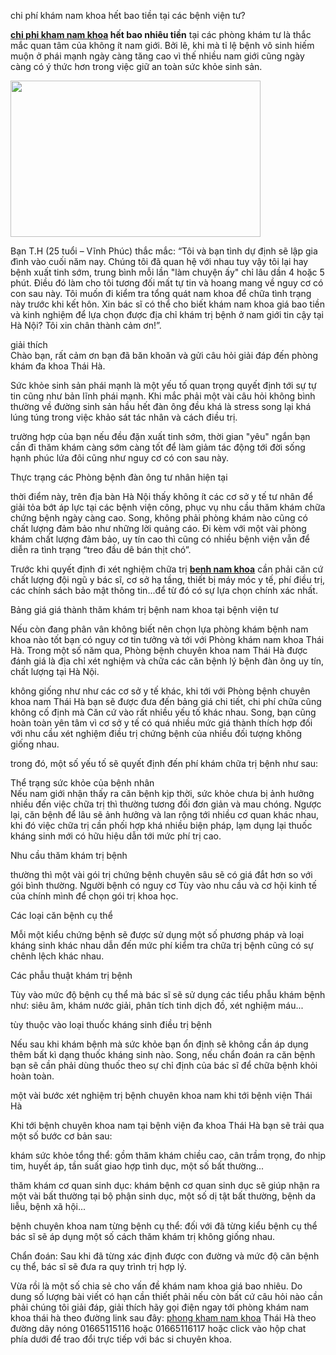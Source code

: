 <p dir="ltr">chi phí khám nam khoa hết bao tiền tại các bệnh viện tư?</p>

<p><strong><a href="http://benhxahoi.xyz/chi-phi-kham-nam-khoa-het-bao-nhieu-tien-102105.html">chi phi kham nam khoa</a> hết bao nhiêu tiền</strong> tại các phòng khám tư là thắc mắc quan tâm của không ít nam giới. Bởi lẽ, khi mà tỉ lệ bệnh vô sinh hiếm muộn ở phái mạnh ngày càng tăng cao vì thế nhiều nam giới cũng ngày càng có ý thức hơn trong việc giữ an toàn sức khỏe sinh sản.</p>

<p><img alt="" src="http://benhxahoi.xyz/media/images/chi-phi-kham-nam-khoa-het-bao-nhieu-tien.jpg" style="height:250px; width:400px" /></p>

<p>Bạn T.H (25 tuổi &ndash; Vĩnh Phúc) thắc mắc: &ldquo;Tôi và bạn tình dự định sẽ lập gia đình vào cuối năm nay. Chúng tôi đã quan hệ với nhau tuy vậy tôi lại hay bệnh xuất tinh sớm, trung bình mỗi lần &quot;làm chuyện ấy&quot; chỉ lâu dần 4 hoặc 5 phút. Điều đó làm cho tôi tương đối mất tự tin và hoang mang về nguy cơ có con sau này. Tôi muốn đi kiểm tra tổng quát nam khoa để chữa tình trạng này trước khi kết hôn. Xin bác sĩ có thể cho biết khám nam khoa giá bao tiền và kinh nghiệm để lựa chọn được địa chỉ khám trị bệnh ở nam giới tin cậy tại Hà Nội? Tôi xin chân thành cảm ơn!&rdquo;.</p>

<p>giải thích<br />
Chào bạn, rất cảm ơn bạn đã băn khoăn và gửi câu hỏi giải đáp đến phòng khám đa khoa Thái Hà.</p>

<p>Sức khỏe sinh sản phái mạnh là một yếu tố quan trọng quyết định tới sự tự tin cũng như bản lĩnh phái mạnh. Khi mắc phải một vài câu hỏi không bình thường về đường sinh sản hầu hết đàn ông đều khá là stress song lại khá lúng túng trong việc khảo sát tác nhân và cách điều trị.</p>

<p>trường hợp của bạn nếu đều đặn xuất tinh sớm, thời gian &quot;yêu&quot; ngắn bạn cần đi thăm khám càng sớm càng tốt để làm giảm tác động tới đời sống hạnh phúc lứa đôi cũng như nguy cơ có con sau này.</p>

<p>Thực trạng các Phòng bệnh đàn ông tư nhân hiện tại</p>

<p>thời điểm này, trên địa bàn Hà Nội thấy không ít các cơ sở y tế tư nhân để giải tỏa bớt áp lực tại các bệnh viện công, phục vụ nhu cầu thăm khám chữa chứng bệnh ngày càng cao. Song, không phải phòng khám nào cũng có chất lượng đảm bảo như những lời quảng cáo. Đi kèm với một vài phòng khám chất lượng đảm bảo, uy tín cao thì cũng có nhiều bệnh viện vẫn để diễn ra tình trạng &ldquo;treo đầu dê bán thịt chó&rdquo;.</p>

<p>Trước khi quyết định đi xét nghiệm chữa trị <strong><a href="http://benhxahoi.xyz/benh-nam-khoa.html">benh nam khoa</a></strong> cần phải căn cứ chất lượng đội ngũ y bác sĩ, cơ sở hạ tầng, thiết bị máy móc y tế, phí điều trị, các chính sách bảo mật thông tin...để từ đó có sự lựa chọn chính xác nhất.</p>

<p>Bảng giá giá thành thăm khám trị bệnh nam khoa tại bệnh viện tư</p>

<p>Nếu còn đang phân vân không biết nên chọn lựa phòng khám bệnh nam khoa nào tốt bạn có nguy cơ tin tưởng và tới với Phòng khám nam khoa Thái Hà. Trong một số năm qua, Phòng bệnh chuyên khoa nam Thái Hà được đánh giá là địa chỉ xét nghiệm và chữa các căn bệnh lý bệnh đàn ông uy tín, chất lượng tại Hà Nội.</p>

<p>không giống như như các cơ sở y tế khác, khi tới với Phòng bệnh chuyên khoa nam Thái Hà bạn sẽ được đưa đến bảng giá chi tiết, chi phí chữa cũng không cố định mà Căn cứ vào rất nhiều yếu tố khác nhau. Song, bạn cũng hoàn toàn yên tâm vì cơ sở y tế có quá nhiều mức giá thành thích hợp đối với nhu cầu xét nghiệm điều trị chứng bệnh của nhiều đối tượng không giống nhau.</p>

<p>trong đó, một số yếu tố sẽ quyết định đến phí khám chữa trị bệnh như sau:</p>

<p>Thể trạng sức khỏe của bệnh nhân<br />
Nếu nam giới nhận thấy ra căn bệnh kịp thời, sức khỏe chưa bị ảnh hưởng nhiều đến việc chữa trị thì thường tương đối đơn giản và mau chóng. Ngược lại, căn bệnh để lâu sẽ ảnh hưởng và lan rộng tới nhiều cơ quan khác nhau, khi đó việc chữa trị cần phối hợp khá nhiều biện pháp, lạm dụng lại thuốc kháng sinh mới có hữu hiệu dẫn tới mức phí trị cao.</p>

<p>Nhu cầu thăm khám trị bệnh</p>

<p>thường thì một vài gói trị chứng bệnh chuyên sâu sẽ có giá đắt hơn so với gói bình thường. Người bệnh có nguy cơ Tùy vào nhu cầu và cơ hội kinh tế của chính mình để chọn gói trị khoa học.</p>

<p>Các loại căn bệnh cụ thể</p>

<p>Mỗi một kiểu chứng bệnh sẽ được sử dụng một số phương pháp và loại kháng sinh khác nhau dẫn đến mức phí kiểm tra chữa trị bệnh cũng có sự chênh lệch khác nhau.</p>

<p>Các phẫu thuật khám trị bệnh</p>

<p>Tùy vào mức độ bệnh cụ thể mà bác sĩ sẽ sử dụng các tiểu phẫu khám bệnh như: siêu âm, khám nước giải, phân tích tinh dịch đồ, xét nghiệm máu...</p>

<p>tùy thuộc vào loại thuốc kháng sinh điều trị bệnh</p>

<p>Nếu sau khi khám bệnh mà sức khỏe bạn ổn định sẽ không cần áp dụng thêm bất kì dạng thuốc kháng sinh nào. Song, nếu chẩn đoán ra căn bệnh bạn sẽ cần phải dùng thuốc theo sự chỉ định của bác sĩ để chữa bệnh khỏi hoàn toàn.</p>

<p>một vài bước xét nghiệm trị bệnh chuyên khoa nam khi tới bệnh viện Thái Hà</p>

<p>Khi tới bệnh chuyên khoa nam tại bệnh viện đa khoa Thái Hà bạn sẽ trải qua một số bước cơ bản sau:</p>

<p>khám sức khỏe tổng thể: gồm thăm khám chiều cao, cân trầm trọng, đo nhịp tim, huyết áp, tần suất giao hợp tình dục, một số bất thường...</p>

<p>thăm khám cơ quan sinh dục: khám bệnh cơ quan sinh dục sẽ giúp nhận ra một vài bất thường tại bộ phận sinh dục, một số dị tật bất thường, bệnh da liễu, bệnh xã hội...</p>

<p>bệnh chuyên khoa nam từng bệnh cụ thể: đối với đã từng kiểu bệnh cụ thể bác sĩ sẽ áp dụng một số cách thăm khám trị không giống nhau.</p>

<p>Chẩn đoán: Sau khi đã từng xác định được con đường và mức độ căn bệnh cụ thể, bác sĩ sẽ đưa ra quy trình trị hợp lý.</p>

<p>Vừa rồi là một số chia sẻ cho vấn đề khám nam khoa giá bao nhiêu. Do dung số lượng bài viết có hạn cần thiết phải nếu còn bất cứ câu hỏi nào cần phải chúng tôi giải đáp, giải thích hãy gọi điện ngay tới phòng khám nam khoa thái hà theo đường link sau đây: <a href="http://benhxahoi.xyz/dia-chi-phong-kham-nam-khoa-o-dau-tai-ha-noi-102104.html">phong kham nam khoa</a> Thái Hà theo đường dây nóng 01665115116 hoặc 01665116117 hoặc click vào hộp chat phía dưới để trao đổi trực tiếp với bác si chuyên khoa.</p>

<p>&nbsp;</p>
